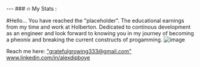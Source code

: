 --- ### :fire: My Stats : 

#Hello... You have reached the "placeholder". The educational earnings from my time and work at Holberton. Dedicated to continous development as an engineer and look forward to knowing you in my journey of becoming a pheonix and breaking the current constructs of progamming.
![image](https://github.com/Tribeoftech/Tribeoftech/assets/113186733/7a7859e4-309f-4d6c-9790-e526d6434992)

Reach me here: ["gratefulgrowing333@gmail.com"](url)
               www.linkedin.com/in/alexdipboye



